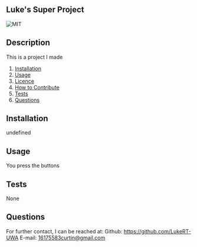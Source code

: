 
## Luke's Super Project

![MIT](https://img.shields.io/badge/MIT-Licensed-green)

## Description
This is a project I made

1. [Installation](#Installation)
2. [Usage](#Usage)
3. [Licence](#Licence)
4. [How to Contribute](#How-to-Contribute)
5. [Tests](#Tests)
6. [Questions](#Questions)

## Installation
undefined

## Usage
You press the buttons

## Tests
None

## Questions
For further contact, I can be reached at:
Github: https://github.com/LukeRT-UWA
E-mail: 16175583curtin@gmail.com
